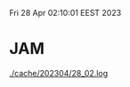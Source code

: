 Fri 28 Apr 02:10:01 EEST 2023
# JAM
<a href='./cache/202304/28_02.log'>./cache/202304/28_02.log</a>
